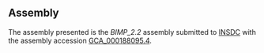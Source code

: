 Assembly
--------

The assembly presented is the _BIMP\_2.2_ assembly submitted to
[INSDC](https://www.insdc.org) with the assembly accession
[GCA\_000188095.4](http://www.ebi.ac.uk/ena/data/view/GCA_000188095.4).
